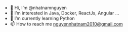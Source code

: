 - 👋 Hi, I’m @nhatnamnguyen
- 👀 I’m interested in Java, Docker, ReactJs, Angular ...
- 🌱 I’m currently learning Python
- 📫 How to reach me nguyennhatnam2010@gmail.com

<!---
nhatnamnguyen/nhatnamnguyen is a ✨ special ✨ repository because its `README.md` (this file) appears on your GitHub profile.
You can click the Preview link to take a look at your changes.
--->
